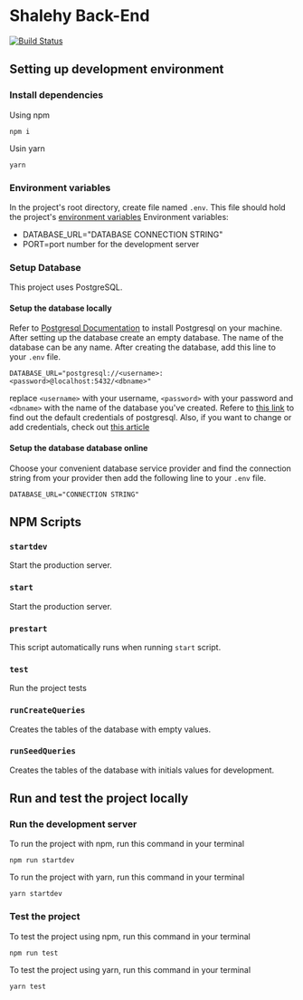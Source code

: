 # Shalehy Back-End
[![Build Status](https://travis-ci.com/relu11/shalehy-back-end.svg?token=KVusU9h63sgf5C8C21wL&branch=develop)](https://travis-ci.com/relu11/shalehy-back-end)

## Setting up development environment
### Install dependencies
Using npm
``` 
npm i 
```
Usin yarn
``` 
yarn 
```
### Environment variables
In the project's root directory, create file named `.env`. This file should hold the project's [environment variables](https://medium.com/chingu/an-introduction-to-environment-variables-and-how-to-use-them-f602f66d15fa#:~:text=An%20environment%20variable%20is%20a,at%20a%20point%20in%20time.)
Environment variables:
* DATABASE_URL="DATABASE CONNECTION STRING"
* PORT=port number for the development server
### Setup Database
This project uses PostgreSQL.
#### Setup the database locally
Refer to [Postgresql Documentation](https://www.postgresql.org/docs/9.3/tutorial-install.html) to install Postgresql on your machine.
After setting up the database create an empty database. The name of the database can be any name.
After creating the database, add this line to your `.env` file.
```
DATABASE_URL="postgresql://<username>:<password>@localhost:5432/<dbname>"
```
replace `<username>` with your username, `<password>` with your password and `<dbname>` with the name of the database you've created. Refere to [this link](https://superuser.com/questions/576623/default-password-for-postgresql) to find out the default credentials of postgresql. Also, if you want to change or add credentials, check out [this article](https://chartio.com/resources/tutorials/how-to-set-the-default-user-password-in-postgresql/)
#### Setup the database database online
Choose your convenient database service provider and find the connection string from your provider then add the following line to your `.env` file.
```
DATABASE_URL="CONNECTION STRING"
```

## NPM Scripts
### `startdev`
Start the production server.
### `start`
Start the production server.
### `prestart`
This script automatically runs when running `start` script.
### `test`
Run the project tests
### `runCreateQueries`
Creates the tables of the database with empty values.
### `runSeedQueries`
Creates the tables of the database with initials values for development.

## Run and test the project locally
### Run the development server
To run the project with npm, run this command in your terminal
```
npm run startdev
```
To run the project with yarn, run this command in your terminal
```
yarn startdev
```
### Test the project
To test the project using npm, run this command in your terminal
```
npm run test
```
To test the project using yarn, run this command in your terminal
```
yarn test
```
